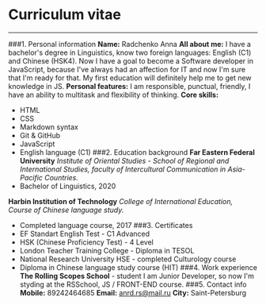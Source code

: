 # Curriculum vitae
___
###1. Personal information
**Name:** Radchenko Anna
**All about me:** 
I have a bachelor's degree in Linguistics, know two foreign languages: English (C1) and Chinese (HSK4). Now I have a goal to become a Software developer in JavaScript, because I've always had an affection for IT and now I'm sure that I'm ready for that. My first education will definitely help me to get new knowledge in JS.
**Personal features:** 
I am responsible, punctual, friendly, I have an ability to multitask and flexibility of thinking.
**Core skills:**
* HTML 
* CSS
* Markdown syntax
* Git & GitHub
* JavaScript
* English language (C1)
###2. Education background
**Far Eastern Federal University**
  *Institute of Oriental Studies - School of Regional and International Studies, faculty of Intercultural Communication in Asia-Pacific Countries.*
* Bachelor of Linguistics, 2020

**Harbin Institution of Technology**
 *College of International Education, Course of Chinese language study.*
* Completed language course, 2017
###3. Certificates
* EF Standart English Test - C1 Advanced
* HSK (Chinese Proficiency Test) - 4 Level
* London Teacher Training College - Diploma in TESOL
* National Research University HSE - completed Culturology course
* Diploma in Chinese language study course (HIT)
###4. Work experience
**The Rolling Scopes School** - student
I am Junior Developer, so now I'm styding at the RSSchool, JS / FRONT-END course.
###5. Contact info
**Mobile:** 89242464685
**Email:** anrd.rs@mail.ru
**City:** Saint-Petersburg

